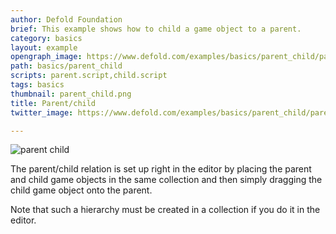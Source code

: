 ```yaml
---
author: Defold Foundation
brief: This example shows how to child a game object to a parent.
category: basics
layout: example
opengraph_image: https://www.defold.com/examples/basics/parent_child/parent_child.png
path: basics/parent_child
scripts: parent.script,child.script
tags: basics
thumbnail: parent_child.png
title: Parent/child
twitter_image: https://www.defold.com/examples/basics/parent_child/parent_child.png

---
```


![parent child](parent_child.png)

The parent/child relation is set up right in the editor by placing the parent and child game objects in the same collection and then simply dragging the child game object onto the parent.

Note that such a hierarchy must be created in a collection if you do it in the editor.